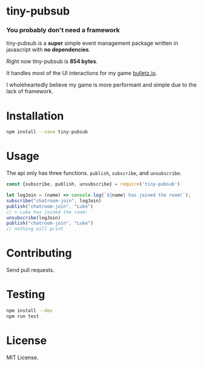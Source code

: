 # tiny-pubsub
### You probably don't need a framework
tiny-pubsub is a __super__ simple event management package written in javascript with __no dependencies__.

Right now tiny-pubsub is __854 bytes__.

It handles most of the UI interactions for my game [bulletz.io](https://bulletz.io).

I wholeheartedly believe my game is more performant and simple due to the lack of framework.

# Installation
```bash
npm install --save tiny-pubsub
```

# Usage
The api only has three functions.  `publish`, `subscribe`, and `unsubscribe`.

```javascript
const {subscribe, publish, unsubscribe} = require('tiny-pubsub')

let logJoin = (name) => console.log(`${name} has joined the room!`);
subscribe("chatroom-join", logJoin)
publish("chatroom-join", "Luke")
// > Luke has joined the room!
unsubscribe(logJoin)
publish("chatroom-join", "Luke")
// nothing will print
```

# Contributing
Send pull requests.

# Testing
```bash
npm install --dev
npm run test
```

# License
MIT License.
